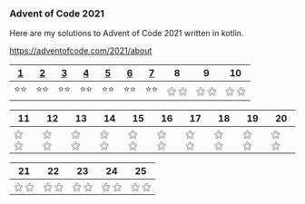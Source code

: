 ### Advent of Code 2021

Here are my solutions to Advent of Code 2021 written in kotlin.

https://adventofcode.com/2021/about


| [1](src/main/kotlin/Day01.kt) | [2](src/main/kotlin/Day02.kt)  | [3](src/main/kotlin/Day03.kt)  | [4](src/main/kotlin/Day04.kt)  | [5](src/main/kotlin/Day05.kt)  | [6](src/main/kotlin/Day06.kt) | [7](src/main/kotlin/Day07.kt)  | 8  | 9  | 10 |
|----|----|----|----|----|----|----|----|----|----|
| ⭐⭐ | ⭐⭐ | ⭐⭐ | ⭐⭐ | ⭐⭐ | ⭐⭐ | ⭐⭐ | ⚝ ⚝ | ⚝ ⚝ | ⚝ ⚝ |


| 11 | 12 | 13 | 14 | 15 | 16 | 17 | 18 | 19 | 20 |
|----|----|----|----|----|----|----|----|----|----|
| ⚝ ⚝ | ⚝ ⚝ | ⚝ ⚝ | ⚝ ⚝ | ⚝ ⚝ | ⚝ ⚝ | ⚝ ⚝ | ⚝ ⚝ | ⚝ ⚝ | ⚝ ⚝ |

| 21 | 22 | 23 | 24 | 25 |
|----|----|----|----|----|
| ⚝ ⚝ | ⚝ ⚝ | ⚝ ⚝ | ⚝ ⚝ | ⚝ ⚝ |

